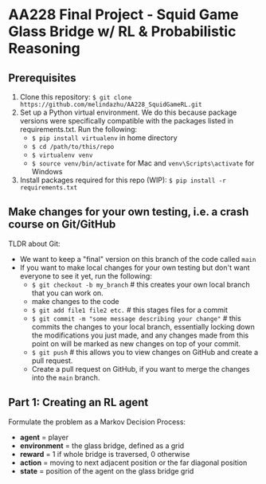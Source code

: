 # AA228 Final Project - Squid Game Glass Bridge w/ RL & Probabilistic Reasoning

## Prerequisites
1. Clone this repository: `$ git clone https://github.com/melindazhu/AA228_SquidGameRL.git`
2. Set up a Python virtual environment. We do this because package versions were specifically compatible with the packages listed in requirements.txt. Run the following: 
    - `$ pip install virtualenv` in home directory
    - `$ cd /path/to/this/repo`
    - `$ virtualenv venv`
    - `$ source venv/bin/activate` for Mac and `venv\Scripts\activate` for Windows
3. Install packages required for this repo (WIP): `$ pip install -r requirements.txt`

## Make changes for your own testing, i.e. a crash course on Git/GitHub
TLDR about Git:
- We want to keep a "final" version on this branch of the code called `main`
- If you want to make local changes for your own testing but don't want everyone to see it yet, run the following:
    - `$ git checkout -b my_branch` # this creates your own local branch that you can work on.
    - make changes to the code
    - `$ git add file1 file2 etc.` # this stages files for a commit
    - `$ git commit -m "some message describing your change"` # this commits the changes to your local branch, essentially locking down the modifications you just made, and any changes made from this point on will be marked as new changes on top of your commit.
    - `$ git push` # this allows you to view changes on GitHub and create a pull request.
    - Create a pull request on GitHub, if you want to merge the changes into the `main` branch.

## Part 1: Creating an RL agent <br>
Formulate the problem as a Markov Decision Process: 
- **agent** = player
- **environment** = the glass bridge, defined as a grid
- **reward** = 1 if whole bridge is traversed, 0 otherwise
- **action** = moving to next adjacent position or the far diagonal position
- **state** = position of the agent on the glass bridge grid